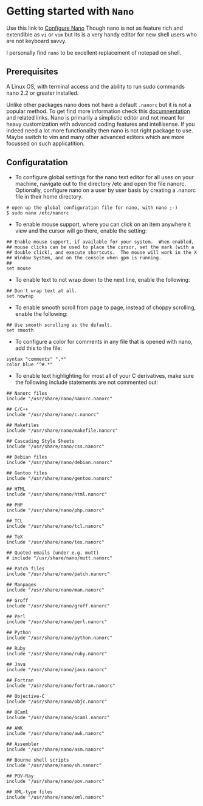 # Getting started with `Nano`
Use this link to [Configure Nano](https://www.agnosticdev.com/content/configure-nano-command-line-development)
Though nano is not as feature rich and extendible as `vi` or `vim` but its is a very handy editor for new shell users who are not keyboard savvy. 

I personally find `nano` to be excellent replacement of notepad on shell. 


## Prerequisites
A Linux OS, with terminal access and the ability to run sudo commands
nano 2.2 or greater installed.
 

Unlike other packages nano does not have a default `.nanorc` but it is not a popular method. To get find more information check this [documnentation](https://www.nano-editor.org/dist/v2.9/nanorc.5.html) and related links.
Nano is primarily a simplistic editor and not meant for heavy customization with advanced coding features and intellisense. 
If you indeed need a lot more functionality then nano is not right package to use. Maybe switch to vim and many other advanced editors which are more focussed on such applicatition.


## Configuratation 

* To configure global settings for the nano text editor for all uses on your machine, navigate out to the directory /etc and open the file nanorc.  Optionally, configure nano on a user by user basis by creating a .nanorc file in their home directory.
```
# open up the global configuration file for nano, with nano ;-)
$ sudo nano /etc/nanorc
```


* To enable mouse support, where you can click on an item anywhere it view and the cursor will go there, enable the setting:
```
## Enable mouse support, if available for your system.  When enabled,
## mouse clicks can be used to place the cursor, set the mark (with a
## double click), and execute shortcuts.  The mouse will work in the X
## Window System, and on the console when gpm is running.
##
set mouse
```

* To enable text to not wrap down to the next line, enable the following:
```
## Don't wrap text at all.
set nowrap
```

* To enable smooth scroll from page to page, instead of choppy scrolling, enable the following:
```
## Use smooth scrolling as the default.
set smooth
```

* To configure a color for comments in any file that is opened with nano, add this to the file:
```
syntax "comments" ".*"
color blue "^#.*"
```


* To enable text highlighting for most all of your C derivatives, make sure the following include statements are not commented out:
```
## Nanorc files
include "/usr/share/nano/nanorc.nanorc"
 
## C/C++
include "/usr/share/nano/c.nanorc"
 
## Makefiles
include "/usr/share/nano/makefile.nanorc"
 
## Cascading Style Sheets
include "/usr/share/nano/css.nanorc"
 
## Debian files
include "/usr/share/nano/debian.nanorc"
 
## Gentoo files
include "/usr/share/nano/gentoo.nanorc"
 
## HTML
include "/usr/share/nano/html.nanorc"
 
## PHP
include "/usr/share/nano/php.nanorc"
 
## TCL
include "/usr/share/nano/tcl.nanorc"
 
## TeX
include "/usr/share/nano/tex.nanorc"
 
## Quoted emails (under e.g. mutt)
# include "/usr/share/nano/mutt.nanorc"
 
## Patch files
include "/usr/share/nano/patch.nanorc"
 
## Manpages
include "/usr/share/nano/man.nanorc"
 
## Groff
include "/usr/share/nano/groff.nanorc"
 
## Perl
include "/usr/share/nano/perl.nanorc"
 
## Python
include "/usr/share/nano/python.nanorc"
 
## Ruby
include "/usr/share/nano/ruby.nanorc"
 
## Java
include "/usr/share/nano/java.nanorc"
 
## Fortran
include "/usr/share/nano/fortran.nanorc"
 
## Objective-C
include "/usr/share/nano/objc.nanorc"
 
## OCaml
include "/usr/share/nano/ocaml.nanorc"
 
## AWK
include "/usr/share/nano/awk.nanorc"
 
## Assembler
include "/usr/share/nano/asm.nanorc"
 
## Bourne shell scripts
include "/usr/share/nano/sh.nanorc"
 
## POV-Ray
include "/usr/share/nano/pov.nanorc"
 
## XML-type files
include "/usr/share/nano/xml.nanorc"
```